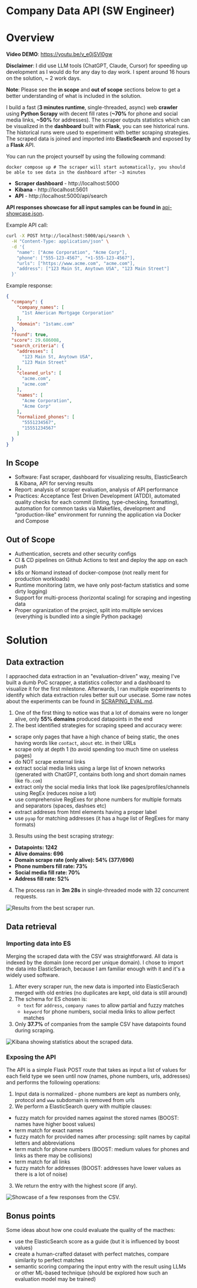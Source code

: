Company Data API (SW Engineer)
===

# Overview

**Video DEMO**: https://youtu.be/v_e0jSVl0gw

**Disclaimer**: I did use LLM tools (ChatGPT, Claude, Cursor) for speeding up development as I would do for any day
to day work. I spent around 16 hours on the solution, ~ 2 work days.

**Note**: Please see the **in scope** and **out of scope** sections below to get a better understanding of what is included in the solution.

I build a fast (**3 minutes runtime**, single-threaded, async) web **crawler** using **Python Scrapy** with decent fill rates
(**~70%** for phone and social media links, **~50%** for addresses). The scraper outputs statistics which can be visualized
in the **dashboard** built with **Flask**, you can see historical runs. The historical runs were used to experiment with
better scraping strategies. The scraped data is joined and imported into **ElasticSearch** and exposed by a **Flask** API.

You can run the project yourself by using the following command:

```
docker compose up # The scraper will start automatically, you should be able to see data in the dashboard after ~3 minutes
```

* **Scraper dashboard** - http://localhost:5000
* **Kibana** - http://localhost:5601
* **API** - http://localhost:5000/api/search

**API responses showcase for all input samples can be found in** [api-showcase.json](./api-showcase.json)**.**

Example API call:
```bash
curl -X POST http://localhost:5000/api/search \
  -H "Content-Type: application/json" \
  -d '{
    "name": ["Acme Corporation", "Acme Corp"],
    "phone": ["555-123-4567", "+1-555-123-4567"],
    "urls": ["https://www.acme.com", "acme.com"],
    "address": ["123 Main St, Anytown USA", "123 Main Street"]
  }'
```

Example response:
```json
{
  "company": {
    "company_names": [
      "1st American Mortgage Corporation"
    ],
    "domain": "1stamc.com"
  },
  "found": true,
  "score": 29.686008,
  "search_criteria": {
    "addresses": [
      "123 Main St, Anytown USA",
      "123 Main Street"
    ],
    "cleaned_urls": [
      "acme.com",
      "acme.com"
    ],
    "names": [
      "Acme Corporation",
      "Acme Corp"
    ],
    "normalized_phones": [
      "5551234567",
      "15551234567"
    ]
  }
}
```

## In Scope

* Software: Fast scraper, dashboard for visualizing results, ElasticSearch & Kibana, API for serving results
* Report: analysis of scraper evaluation, analysis of API performance
* Practices: Acceptance Test Driven Development (ATDD), automated quality checks
  for each commit (linting, type-checking, formatting), automation for common tasks via Makefiles,
  development and "production-like" environment for running the application via Docker and Compose

## Out of Scope

* Authentication, secrets and other security configs
* CI & CD pipelines on Github Actions to test and deploy the app on each push
* k8s or Nomand instead of docker-compose (not really ment for production workloads)
* Runtime monitoring (atm, we have only post-factum statistics and some dirty logging)
* Support for multi-process (horizontal scaling) for scraping and ingesting data
* Proper ogranization of the project, split into multiple services (everything is bundled into a single Python package)

# Solution

## Data extraction

I appraoched data extraction in an "evaluation-driven" way, meaing I've built a dumb PoC scrapper, a statistics collector and
a dashboard to visualize it for the first milestone. Afterwards, I ran multiple experiments to identify which data extraction
rules better suit our usecase. Some raw notes about the experiments can be found in [SCRAPING_EVAL.md](./SCRAPING_EVAL.md).

1. One of the first thing to notice was that a lot of domains were no longer alive, only **55% domains** produced datapoints in the end
2. The best identified strategies for scraping speed and accuracy were:
  * scrape only pages that have a high chance of being static, the ones having words like `contact`, `about` etc. in their URLs
  * scrape only at depth 1 (to avoid spending too much time on useless pages)
  * do NOT scrape external links
  * extract social media links using a large list of known networks (generated with ChatGPT, contains both long and short domain names like `fb.com`)
  * extract only the social media links that look like pages/profiles/channels using RegEx (reduces noise a lot)
  * use comprehensive RegExes for phone numbers for multiple formats and separators (spaces, dashses etc)
  * extract addreses from html elements having a proper label
  * use `pyap` for matching addresses (it has a huge list of RegExes for many formats)
3. Results using the best scraping strategy:
  * **Datapoints: 1242**
  * **Alive domains: 696**
  * **Domain scrape rate (only alive): 54% (377/696)**
  * **Phone numbers fill rate: 73%**
  * **Social media fill rate: 70%**
  * **Address fill rate: 52%**
4. The process ran in **3m 28s** in single-threaded mode with 32 concurrent requests.

![Results from the best scraper run.](https://github.com/user-attachments/assets/6b7758bb-749c-4e04-933e-688f198ef30c)

## Data retrieval

### Importing data into ES

Merging the scraped data with the CSV was straightforward. All data is indexed by the domain (one record per unique domain).
I chose to import the data into ElasticSerach, because I am familiar enough with it and it's a widely used software.

1. After every scraper run, the new data is imported into ElasticSerach merged with old entries (no duplicates are kept, old data is still around)
2. The schema for ES chosen is:
   * `text` for `address`, `company names` to allow partial and fuzzy matches
   * `keyword` for phone numbers, social media links to allow perfect matches
3. Only **37.7%** of companies from the sample CSV have datapoints found during scraping.

![Kibana showing statistics about the scraped data.](https://github.com/user-attachments/assets/68164548-ed89-4e02-97b1-baab795c1d6e)

### Exposing the API

The API is a simple Flask POST route that takes as input a list of values for each field type we seen until now (names, phone numbers, urls, addresses) and performs
the following operations:

1. Input data is normalized - phone numbers are kept as numbers only, protocol and `www` subdomain is removed from urls
2. We perform a ElasticSearch query with multiple clauses:
  * fuzzy match for provided names against the stored names (BOOST: names have higher boost values)
  * term match for exact names
  * fuzzy match for provided names after processing: split names by capital letters and abbreviations
  * term match for phone numbers (BOOST: medium values for phones and links as there may be collisions)
  * term match for all links
  * fuzzy match for addresses (BOOST: addresses have lower values as there is a lot of noise)
3. We return the entry with the highest score (if any).

![Showcase of a few responses from the CSV.](https://github.com/user-attachments/assets/7106a0f2-5429-45ce-9824-3227a1fcce15)

## Bonus points

Some ideas about how one could evaluate the quality of the macthes:
* use the ElasticSearch score as a guide (but it is influenced by boost values)
* create a human-crafted dataset with perfect matches, compare similarity to perfect matches
* semantic scoring comparing the input entry with the result using LLMs or other ML-based technique (should be explored how such an evaluation model may be trained)
